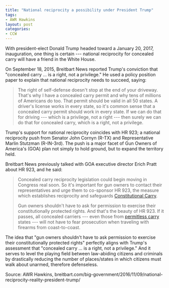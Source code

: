 ```yaml
---
title: "National reciprocity a possibility under President Trump"
tags:
- AWR Hawkins
layout: post
categories:
- CCW
---
```


With president-elect Donald Trump headed toward a January 20, 2017, inauguration, one thing is certain --- national reciprocity for concealed carry will have a friend in the White House.

On September 18, 2015, Breitbart News reported Trump's conviction that "concealed carry ... is a right, not a privilege." He used a policy position paper to explain that national reciprocity needs to succeed, saying:

> The right of self-defense doesn't stop at the end of your driveway. That's why I have a concealed carry permit and why tens of millions of Americans do too. That permit should be valid in all 50 states. A driver's license works in every state, so it's common sense that a concealed carry permit should work in every state. If we can do that for driving --- which is a privilege, not a right --- then surely we can do that for concealed carry, which is a right, not a privilege.

Trump's support for national reciprocity coincides with HR 923; a national reciprocity push from Senator John Cornyn (R-TX) and Representative Marlin Stutzman (R-IN-3rd). The push is a major facet of Gun Owners of America's (GOA) plan not simply to hold ground, but to expand the territory held.

Breitbart News previously talked with GOA executive director Erich Pratt about HR 923, and he said:

> Concealed carry reciprocity legislation could begin moving in Congress real soon. So it's important for gun owners to contact their representatives and urge them to co-sponsor HR 923, the measure which establishes reciprocity and safeguards [Constitutional Carry](/permitless-carry-states.html).
>
> Gun owners shouldn't have to ask for permission to exercise their constitutionally protected rights. And that's the beauty of HR 923. If it passes, all concealed carriers --- even those from [permitless carry](/permitless-carry-states.html) states --- will not have to fear prosecution when traveling with firearms from coast-to-coast.

The idea that "gun owners shouldn't have to ask permission to exercise their constitutionally protected rights" perfectly aligns with Trump's assessment that "concealed carry ... is a right, not a privilege." And it serves to level the playing field between law-abiding citizens and criminals by drastically reducing the number of places/states in which citizens must walk about unarmed, therefore defenseless.

Source: AWR Hawkins, breitbart.com/big-government/2016/11/09/national-reciprocity-reality-president-trump/

